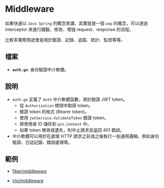 # Middleware

如果快速以 `Java Spring` 的概念來講，其實就是一個 `aop` 的概念，可以透過 interceptor 來進行攔截、修改、增強 request、response 的流程。

比較多實際用途會是用於驗證、記錄、追蹤、統計、監控等等。

## 檔案

*   **`auth.go`**: 身份驗證中介軟體。

## 說明

*   `auth.go` 定義了 `Auth` 中介軟體函數，用於驗證 JWT token。
    *   從 `Authorization` 標頭中取得 token。
    *   驗證 token 的格式 (Bearer token)。
    *   使用 `jwtService.ValidateToken` 驗證 token。
    *   將使用者 ID 儲存到 `gin.Context` 中。
    *   如果 token 無效或遺失，則中止請求並返回 401 錯誤。
*   中介軟體可以用於在處理 HTTP 請求之前或之後執行一些通用邏輯，例如身份驗證、日誌記錄、錯誤處理等。

## 範例

* [fiber/middleware](https://github.com/gofiber/fiber/tree/master/middleware)

* [iris/middleware](https://github.com/kataras/iris/tree/main/middleware)

